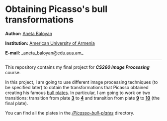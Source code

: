 # Obtaining Picasso's bull transformations
**Author:** [Aneta Baloyan](https://www.linkedin.com/in/aneta-baloyan/)

**Institution:** [American University of Armenia](https://aua.am/)

**E-mail:** _aneta_baloyan@edu.aua.am_
***

This repository contains my final project for **_CS260 Image Processing_** course. 

In this project, I am going to use different image processing techniques (to be specified later) to obtain the transformations that Picasso obtained creating his famous [bull plates](https://www.widewalls.ch/magazine/pablo-picaso-bull-plates). In particular, I am going to work on two transitions: transition from plate **[3](https://github.com/AnetaBaloyan/image-processing-picasso-bull/blob/main/Picasso-bull-plates/picasso_bull_plate_3.jpg)** to **[4](https://github.com/AnetaBaloyan/image-processing-picasso-bull/blob/main/Picasso-bull-plates/picasso_bull_plate_4.jpg)** and transition from plate **[9](https://github.com/AnetaBaloyan/image-processing-picasso-bull/blob/main/Picasso-bull-plates/picasso_bull_plate_9.jpg)** to **[10](https://github.com/AnetaBaloyan/image-processing-picasso-bull/blob/main/Picasso-bull-plates/picasso_bull_plate_10.jpg)** (the final plate). 

You can find all the plates in the [_/Picasso-bull-plates_](https://github.com/AnetaBaloyan/image-processing-picasso-bull/tree/main/Picasso-bull-plates) directory.
